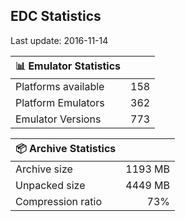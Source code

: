 ## EDC Statistics

Last update: 2016-11-14

| :bar_chart: Emulator Statistics | |
|:-----|------:|
| Platforms available | 158 |
| Platform Emulators | 362 |
| Emulator Versions  | 773 |

| :package: Archive Statistics | |
|:-----|------:|
| Archive size | 1193 MB |
| Unpacked size | 4449 MB |
| Compression ratio | 73% |
